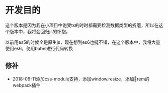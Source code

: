 # 开发目的

 这个版本是因为我在小项目中饱受ts的时时都需要检测数据类型的折磨，所以在这个版本中，我将会回归js的怀抱。

 以前用es5的时候全是原生js，现在想到es6也挺不错，在这个版本中，我将大量使用es6，使用babel进行代码转换

## 修补

- 2018-06-11添加css-module支持，添加window.resize，添加rem的webpack插件
